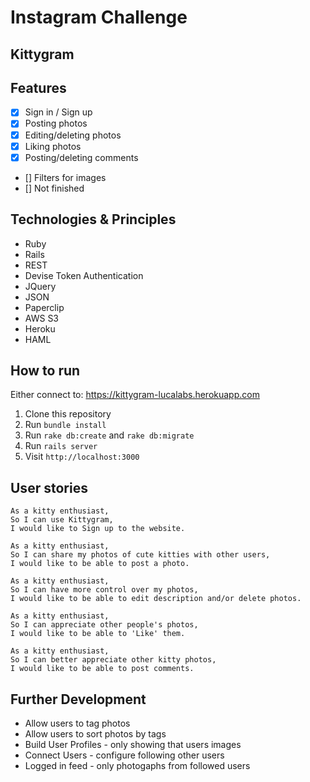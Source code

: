 Instagram Challenge
===================
## Kittygram


## Features
- [x] Sign in / Sign up
- [x] Posting photos
- [x] Editing/deleting photos
- [x] Liking photos
- [x] Posting/deleting comments
- [] Filters for images
- [] Not finished

## Technologies & Principles

* Ruby
* Rails
* REST
* Devise Token Authentication
* JQuery
* JSON
* Paperclip
* AWS S3
* Heroku
* HAML

## How to run
Either connect to:
https://kittygram-lucalabs.herokuapp.com
1. Clone this repository
2. Run `bundle install`
3. Run `rake db:create` and `rake db:migrate`
4. Run `rails server`
5. Visit `http://localhost:3000`

## User stories
```
As a kitty enthusiast,
So I can use Kittygram,
I would like to Sign up to the website.

As a kitty enthusiast,
So I can share my photos of cute kitties with other users,
I would like to be able to post a photo.

As a kitty enthusiast,
So I can have more control over my photos,
I would like to be able to edit description and/or delete photos.

As a kitty enthusiast,
So I can appreciate other people's photos,
I would like to be able to 'Like' them.

As a kitty enthusiast,
So I can better appreciate other kitty photos,
I would like to be able to post comments.
```
## Further Development
* Allow users to tag photos
* Allow users to sort photos by tags
* Build User Profiles - only showing that users images
* Connect Users - configure following other users
* Logged in feed - only photogaphs from followed users
